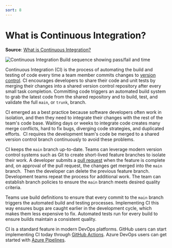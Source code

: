 ```yaml
---
sort: 8
---
```

# What is Continuous Integration?
**Source**: [What is Continuous Integration?](https://docs.microsoft.com/en-us/devops/develop/what-is-continuous-integration)

![Continuous Integration Build sequence showing pass/fail and time](_img/ContinuousIntegration_600x300.png)

Continuous Integration (CI) is the process of automating the build and testing of code every time a team
member commits changes to [version control](https://docs.microsoft.com/en-us/devops/develop/git/what-is-version-control). CI encourages developers to
share their code and unit tests by merging their changes into a shared version control repository after
every small task completion. Committing code triggers an automated build system to grab the latest code
from the shared repository and to build, test, and validate the full `main`, or `trunk`, branch.

CI emerged as a best practice because software developers often work in isolation, and then they need to
integrate their changes with the rest of the team's code base. Waiting days or weeks to integrate code
creates many merge conflicts, hard to fix bugs, diverging code strategies, and duplicated efforts. 
CI requires the development team's code be merged to a shared version control branch continuously to avoid
these problems.

CI keeps the `main` branch up-to-date. Teams can leverage modern version control systems such as Git
to create short-lived feature branches to isolate their work. A developer submits a 
[pull request](https://docs.microsoft.com/en-us/devops/develop/git/git-pull-requests) when the feature is complete and, on approval of the pull request,
the changes get merged into the `main` branch.  Then the developer can delete the previous feature branch.
Development teams repeat the process for additional work. The team can establish branch policies to ensure
the `main` branch meets desired quality criteria.

Teams use build definitions to ensure that every commit to the `main` branch triggers the automated build
and testing processes. Implementing CI this way ensures bugs are caught earlier in the development cycle,
which makes them less expensive to fix. Automated tests run for every build to ensure builds maintain a 
consistent quality.

CI is a standard feature in modern DevOps platforms. GitHub users can start implementing CI today
through [GitHub Actions](https://github.com/features/actions). Azure DevOps users can get started with
[Azure Pipelines](https://azure.microsoft.com/services/devops/pipelines/).
